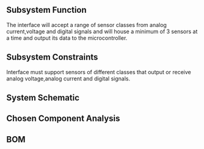 ## Subsystem Function
The interface will accept a range of sensor classes from analog current,voltage and digital signals and will house a minimum of 3 sensors at a time and output its data to the microcontroller.                                                                                                   
## Subsystem Constraints
Interface must support sensors of different classes that output or receive analog voltage,analog current and digital signals.
## System Schematic
## Chosen Component Analysis
## BOM
